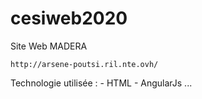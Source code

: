 # cesiweb2020
Site Web MADERA

    http://arsene-poutsi.ril.nte.ovh/

Technologie utilisée :
    - HTML
    - AngularJs
    ...
